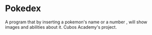 # Pokedex
A program that by inserting a pokemon's name or a number , will show images and abilities about it.
Cubos Academy's project.

